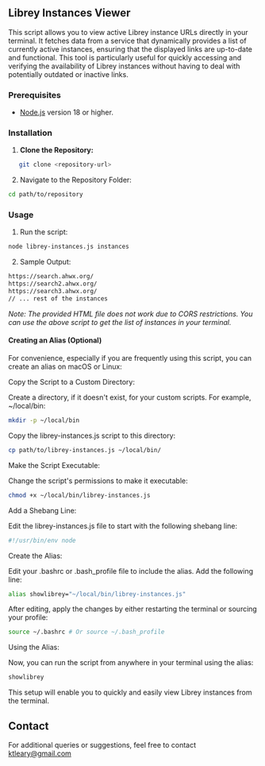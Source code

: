 ## Librey Instances Viewer

This script allows you to view active Librey instance URLs directly in your terminal. It fetches data from a service that dynamically provides a list of currently active instances, ensuring that the displayed links are up-to-date and functional. This tool is particularly useful for quickly accessing and verifying the availability of Librey instances without having to deal with potentially outdated or inactive links.

### Prerequisites

- [Node.js](https://nodejs.org/) version 18 or higher.

### Installation

1. **Clone the Repository:**

```bash
   git clone <repository-url>
```

2. Navigate to the Repository Folder:

```bash
cd path/to/repository
```

### Usage

1. Run the script:

```bash
node librey-instances.js instances
```

2. Sample Output:

```perl
https://search.ahwx.org/
https://search2.ahwx.org/
https://search3.ahwx.org/
// ... rest of the instances
```

_Note: The provided HTML file does not work due to CORS restrictions. You can use the above script to get the list of instances in your terminal._

#### Creating an Alias (Optional)

For convenience, especially if you are frequently using this script, you can create an alias on macOS or Linux:

Copy the Script to a Custom Directory:

Create a directory, if it doesn't exist, for your custom scripts. For example, ~/local/bin:

```bash
mkdir -p ~/local/bin
```

Copy the librey-instances.js script to this directory:

```bash
cp path/to/librey-instances.js ~/local/bin/
```

Make the Script Executable:

Change the script's permissions to make it executable:

```bash
chmod +x ~/local/bin/librey-instances.js
```

Add a Shebang Line:

Edit the librey-instances.js file to start with the following shebang line:

```javascript
#!/usr/bin/env node
```

Create the Alias:

Edit your .bashrc or .bash_profile file to include the alias. Add the following line:

```bash
alias showlibrey="~/local/bin/librey-instances.js"
```

After editing, apply the changes by either restarting the terminal or sourcing your profile:

```bash
source ~/.bashrc # Or source ~/.bash_profile
```

Using the Alias:

Now, you can run the script from anywhere in your terminal using the alias:

```bash
showlibrey
```

This setup will enable you to quickly and easily view Librey instances from the terminal.

## Contact

For additional queries or suggestions, feel free to contact ktleary@gmail.com
